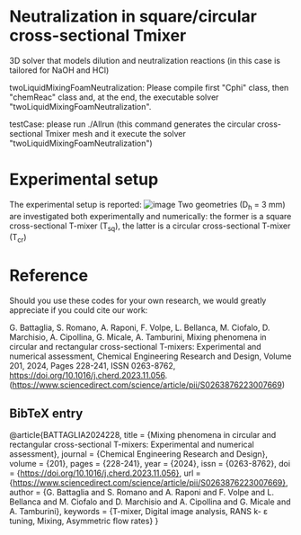 # Neutralization in square/circular cross-sectional Tmixer
3D solver that models dilution and neutralization reactions (in this case is tailored for NaOH and HCl)

twoLiquidMixingFoamNeutralization: Please compile first "Cphi" class, then "chemReac" class and, at the end, the executable solver "twoLiquidMixingFoamNeutralization".

testCase: please run ./Allrun (this command generates the circular cross-sectional Tmixer mesh and it execute the solver "twoLiquidMixingFoamNeutralization")

# Experimental setup
The experimental setup is reported:
![image](https://github.com/mulmopro/neutralization/assets/102947817/dece5b56-0b70-4d40-bc49-6329281196e9)
Two geometries (D<sub>h</sub> = 3 mm) are investigated both experimentally and numerically: the former is a square cross-sectional T-mixer (T<sub>sq</sub>), the latter is a circular cross-sectional T-mixer (T<sub>cr</sub>)

# Reference
Should you use these codes for your own research, we would greatly appreciate if you could cite our work:

G. Battaglia, S. Romano, A. Raponi, F. Volpe, L. Bellanca, M. Ciofalo, D. Marchisio, A. Cipollina, G. Micale, A. Tamburini,
Mixing phenomena in circular and rectangular cross-sectional T-mixers: Experimental and numerical assessment,
Chemical Engineering Research and Design,
Volume 201,
2024,
Pages 228-241,
ISSN 0263-8762,
https://doi.org/10.1016/j.cherd.2023.11.056.
(https://www.sciencedirect.com/science/article/pii/S0263876223007669)

## BibTeX entry
@article{BATTAGLIA2024228,
title = {Mixing phenomena in circular and rectangular cross-sectional T-mixers: Experimental and numerical assessment},
journal = {Chemical Engineering Research and Design},
volume = {201},
pages = {228-241},
year = {2024},
issn = {0263-8762},
doi = {https://doi.org/10.1016/j.cherd.2023.11.056},
url = {https://www.sciencedirect.com/science/article/pii/S0263876223007669},
author = {G. Battaglia and S. Romano and A. Raponi and F. Volpe and L. Bellanca and M. Ciofalo and D. Marchisio and A. Cipollina and G. Micale and A. Tamburini},
keywords = {T-mixer, Digital image analysis, RANS k- ε tuning, Mixing, Asymmetric flow rates}
}
